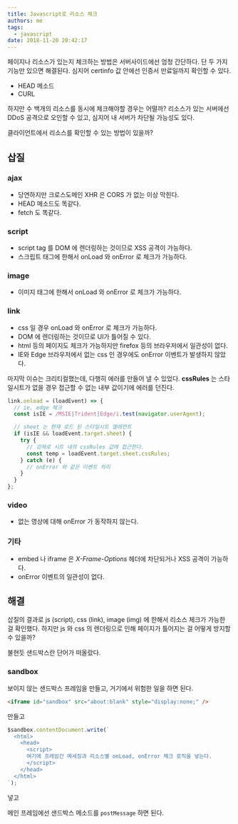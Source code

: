 ```yaml
---
title: Javascript로 리소스 체크
authors: me
tags:
  - javascript
date: 2018-11-20 20:42:17
---
```


페이지나 리소스가 있는지 체크하는 방법은 서버사이드에선 엄청 간단하다.
단 두 가지 기능만 있으면 해결된다. 심지어 certinfo 값 안에선 인증서 만료일까지 확인할 수 있다.

- HEAD 메소드
- CURL

하지만 수 백개의 리소스를 동시에 체크해야할 경우는 어떨까?
리소스가 있는 서버에선 DDoS 공격으로 오인할 수 있고, 심지어 내 서버가 차단될 가능성도 있다.

클라이언트에서 리소스를 확인할 수 있는 방법이 있을까?

## 삽질

### ajax

- 당연하지만 크로스도메인 XHR 은 CORS 가 없는 이상 막힌다.
- HEAD 메소드도 똑같다.
- fetch 도 똑같다.

### script

- script tag 를 DOM 에 렌더링하는 것이므로 XSS 공격이 가능하다.
- 스크립트 태그에 한해서 onLoad 와 onError 로 체크가 가능하다.

### image

- 이미지 태그에 한해서 onLoad 와 onError 로 체크가 가능하다.

### link

- css 일 경우 onLoad 와 onError 로 체크가 가능하다.
- DOM 에 렌더링하는 것이므로 UI가 틀어질 수 있다.
- html 등의 페이지도 체크가 가능하지만 firefox 등의 브라우저에서 일관성이 없다.
- IE와 Edge 브라우저에서 없는 css 인 경우에도 onError 이벤트가 발생하지 않았다.

마지막 이슈는 크리티컬했는데, 다행히 에러를 만들어 낼 수 있었다.
**cssRules** 는 스타일시트가 없을 경우 접근할 수 없는 내부 값이기에 에러를 던진다.

```js
link.onload = (loadEvent) => {
  // ie, edge 체크
  const isIE = /MSIE|Trident|Edge/i.test(navigator.userAgent);

  // sheet 는 현재 로드 된 스타일시트 엘레먼트
  if (isIE && loadEvent.target.sheet) {
    try {
      // 강제로 시트 내의 cssRules 값에 접근한다.
      const temp = loadEvent.target.sheet.cssRules;
    } catch (e) {
      // onError 와 같은 이벤트 처리
    }
  }
};
```

### video

- 없는 영상에 대해 onError 가 동작하지 않는다.

### 기타

- embed 나 iframe 은 _X-Frame-Options_ 헤더에 차단되거나 XSS 공격이 가능하다.
- onError 이벤트의 일관성이 없다.

## 해결

삽질의 결과로 js (script), css (link), image (img) 에 한해서 리소스 체크가 가능한 걸 확인했다.
하지만 js 와 css 의 렌더링으로 인해 페이지가 틀어지는 걸 어떻게 방지할 수 있을까?

불현듯 샌드박스란 단어가 떠올랐다.

### sandbox

보이지 않는 샌드박스 프레임을 만들고, 거기에서 위험한 일을 하면 된다.

```html
<iframe id="sandbox" src="about:blank" style="display:none;" />
```

만들고

```js
$sandbox.contentDocument.write(`
  <html>
    <head>
      <script>
      여기에 프레임간 메세징과 리소스별 onLoad, onError 체크 로직을 넣는다.
      </script>
    </head>
  </html>
`);
```

넣고

메인 프레임에선 샌드박스 메소드를 `postMessage` 하면 된다.
